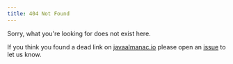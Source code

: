 ```yaml
---
title: 404 Not Found
---
```


Sorry, what you're looking for does not exist here.

If you think you found a dead link on [javaalmanac.io](https://javaalmanac.io/)
please open an [issue](https://github.com/marchof/java-almanac/issues) to let us know.